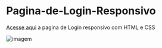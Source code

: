 # Pagina-de-Login-Responsivo

[Acesse aqui](https://pagina-de-login-responsivo.vercel.app/)
a pagina de Login responsivo com HTML e CSS


![imagem](https://user-images.githubusercontent.com/82781818/116137936-3213c000-a6a2-11eb-8045-6d9ff3f867b1.PNG)

